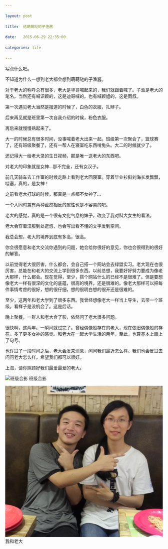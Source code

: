```yaml
---

layout: post

title:  给萌萌哒的子渔酱

date:   2015-06-29 22:35:00

categories: life

---
```


写点什么吧。

不知道为什么一想到老大都会想到萌萌哒的子渔酱。

对于老大的称呼总有很多，老大是华哥喊起来的，我们就跟着喊了。子渔是老大的笔名。当然还有喊识颖的，这是迪哥喊的。也有喊颖姐的，这是雨叔。

第一次遇见老大当然是报道的时候了，白色的衣服，扎辫子。

后来再见就是班里第一次自我介绍的时候，粉色衣服。

再后来就慢慢熟起来了。

大一的时候总有很多时间，没事喊着老大出来一起。班级第一次聚会了，篮球赛了，还有班级聚餐了，还有一帮人在寝室吃东西啃兔头。大二的时候就少了。

还记得大一给老大录的生日视频，那是唯一送老大的东西吧。

对老大的印象就是女神…那不完全，还有女汉子。

前几天骑车去工作室的时候走路上看到老大回寝室。穿着毕业衫斜刘海长发飘飘，哇塞，真的，是女神！

之前看老大打球的时候，那真是一点都不女神了…

一个人同时兼有两种截然相反的属性也是不容易的吧。

老大的感觉，真的是一个很有文化气息的妹子，改变了我对科大女生的看法。

老大会穿着汉服到处逛悠，也会写出看不懂的文字发到空间。

我总会想，老大的境界到底有多高，很高。

你会很愿意和老大交流你遇到的问题，她会给你很好的意见，你也会很得到的很好的解答。

以前觉得老大很厉害，什么都会，会自己搭一个网站会去绿盟实习。老大现在也很厉害，总能在和老大的交流上学到很多东西。以前总想，我要好好努力要成为像老大那样，什么都会。现在觉得，至少，搭个网站什么的已经不是很难了。但是要想像老大一样有很深的文化的底蕴，很高的境界，还是很难的。像老大那样可以把每件事情考虑的很好，想的很仔细，想的很明白想的很开还是很难的。

至少，这两年和老大学到了很多东西。我曾经想像老大一样当上导生，去带一个班级。看样子是没机会了。这是后话。

晚上聚餐，一群人和老大合了影，依然问了老大很多问题。

很快啊，这两年。一瞬间就过完了。曾经偶像般存在的老大，现在依旧偶像般的存在。多了更多女神的感觉。和老大在一起大学生活的两年，至此，也算基本上画上了句号。

也许过了一段时间之后，老大会发来消息，问问我们最近怎么样。我们也会反过去问问老大怎么样。希望我们都可以很好。

上海，请你照顾好我们最爱最爱的老大。


![班级合影](/images/to-my-dear/to-my-dear-1.JPG)
班级合影

![我和老大](/images/to-my-dear/to-my-dear-2.JPG)
我和老大
